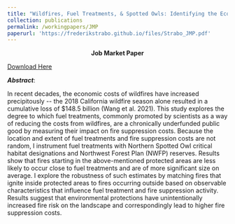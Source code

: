 ```yaml
---
title: "Wildfires, Fuel Treatments, & Spotted Owls: Identifying the Economic Benefits of Fuel Treatments Through the Northwest Forest Plan"
collection: publications
permalink: /workingpapers/JMP
paperurl: 'https://frederikstrabo.github.io/files/Strabo_JMP.pdf'
---
```


<center><b>Job Market Paper</b></center>

[Download Here](https://frederikstrabo.github.io/files/Strabo_JMP.pdf)


***Abstract***:

In recent decades, the economic costs of wildfires have increased precipitously -- the 2018 California wildfire season alone resulted in a cumulative loss of $148.5 billion (Wang et al. 2021). This study explores the degree to which fuel treatments, commonly promoted by scientists as a way of reducing the costs from wildfires, are a chronically underfunded public good by measuring their impact on fire suppression costs. Because the location and extent of fuel treatments and fire suppression costs are not random, I instrument fuel treatments with Northern Spotted Owl critical habitat designations and Northwest Forest Plan (NWFP) reserves. Results show that fires starting in the above-mentioned protected areas are less likely to occur close to fuel treatments and are of more significant size on average. I explore the robustness of such estimates by matching fires that ignite inside protected areas to fires occurring outside based on observable characteristics that influence fuel treatment and fire suppression activity. Results suggest that environmental protections have unintentionally increased fire risk on the landscape and correspondingly lead to higher fire suppression costs.
